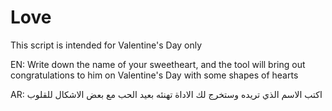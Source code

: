 # Love
This script is intended for Valentine's Day only

EN:
Write down the name of your sweetheart, 
and the tool will bring out congratulations to 
him on Valentine's Day with some shapes of hearts

AR:
اكتب الاسم الذي تريده وستخرج لك الاداة تهنئه بعيد الحب مع بعض الاشكال للقلوب
